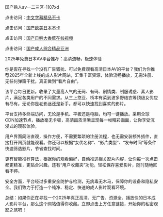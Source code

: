 国产熟人av一二三区-1107xd

点击访问：<a href="https://heiliaozj3tjd.pages.dev/">中文字幕精品不卡</a>

点击访问：<a href="https://heiliaowzu4ur.pages.dev/">国产欧美日本不卡</a>

点击访问：<a href="https://heiliaoxqkkct.pages.dev/">国产日韩大香蕉在线视频</a>

点击访问：<a href="https://heiliao2dmwwy.pages.dev/">国产成人综合精品亚洲</a>

2025年免费日本AV平台推荐：高清流畅，极速体验

你是否在寻找一个没有广告骚扰、可以免费观看高清日本AV的平台？我们为你推荐2025年全新上线的成人影片网站，汇集丰富资源，体验流畅播放，无需注册、无任何弹窗干扰，真正做到“看片自由”。

该平台每日更新，收录了大量高人气的无码、有码、剧情类、制服诱惑、素人影片，满足各类用户的不同需求。从三上悠亚、桥本有菜到波多野结衣等顶级女优应有尽有，无论你是老影迷还是新手，都可以快速找到喜欢的影片。

平台支持多终端访问，无论是手机、平板还是电脑，均可一键播放。采用全球CDN加速节点，播放毫无卡顿，高清画质清晰呈现每一帧精彩画面，让你享受沉浸式的观影体验。

用户界面简洁直观，操作方便，不需要繁琐的注册流程，也无需安装额外插件，直接打开网页就能观看。你还可以根据“女优名称”、“影片类型”、“发布时间”等条件快速筛选影片，节省查找时间。

更有智能推荐算法，根据你的观看偏好，自动推送相关影片内容，让你每一次点击都更精准，更贴合兴趣。还有“用户收藏夹”功能，轻松保存喜爱影片，随时随地回看不停。

安全方面，平台经过多重安全防护与检测，无病毒无木马，保障你的设备和隐私安全。我们致力于打造一个纯净、稳定、快速的成人影片观看环境。

总结：如果你正在寻找一个2025年真正高清、无广告、资源全、播放快的日本成人影片平台，那么这个网站值得你收藏。立即点击上方任意链接，开始你的私密观影之旅吧！

<span style="display:none;">[Canonical link](https://github.com/xda8445/riben003 )</span>
